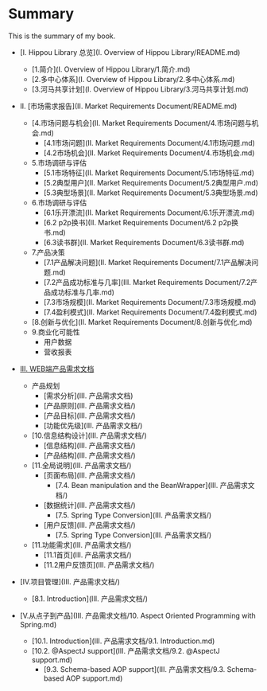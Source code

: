 # Summary

This is the summary of my book.

* [I. Hippou Library 总览](I. Overview of Hippou Library/README.md)
	* [1.简介](I. Overview of Hippou Library/1.简介.md)
	* [2.多中心体系](I. Overview of Hippou Library/2.多中心体系.md)
	* [3.河马共享计划](I. Overview of Hippou Library/3.河马共享计划.md)
* II. [市场需求报告](II. Market Requirements Document/README.md)
	* [4.市场问题与机会](II. Market Requirements Document/4.市场问题与机会.md)
		* [4.1市场问题](II. Market Requirements Document/4.1市场问题.md)
		* [4.2市场机会](II. Market Requirements Document/4.市场机会.md)
	* 5.市场调研与评估
		* [5.1市场特征](II. Market Requirements Document/5.1市场特征.md)
		* [5.2典型用户](II. Market Requirements Document/5.2典型用户.md)
		* [5.3典型场景](II. Market Requirements Document/5.3典型场景.md)
	* 6.市场调研与评估
		* [6.1乐开漂流](II. Market Requirements Document/6.1乐开漂流.md)
		* [6.2 p2p换书](II. Market Requirements Document/6.2 p2p换书.md)
		* [6.3读书群](II. Market Requirements Document/6.3读书群.md)
	* 7.产品决策
		* [7.1产品解决问题](II. Market Requirements Document/7.1产品解决问题.md)
		* [7.2产品成功标准与几率](III. Market Requirements Document/7.2产品成功标准与几率.md)
		* [7.3市场规模](II. Market Requirements Document/7.3市场规模.md)
		* [7.4盈利模式](II. Market Requirements Document/7.4盈利模式.md)
	* [8.创新与优化](II. Market Requirements Document/8.创新与优化.md)
	* 9.商业化可能性
		* 用户数据
		* 营收报表 
* [III. WEB端产品需求文档](版本信息.md)
	* 产品规划
		* [需求分析](III. 产品需求文档)
		* [产品原则](III. 产品需求文档/)
		* [产品目标](III. 产品需求文档/)
		* [功能优先级](III. 产品需求文档/)
	* [10.信息结构设计](III. 产品需求文档/)
		* [信息结构](III. 产品需求文档/)
		* [产品结构](III. 产品需求文档/)
	* [11.全局说明](III. 产品需求文档/)
		* [页面布局](III. 产品需求文档/)
			* [7.4. Bean manipulation and the BeanWrapper](III. 产品需求文档/)
		* [数据统计](III. 产品需求文档/)
			* [7.5. Spring Type Conversion](III. 产品需求文档/)
		* [用户反馈](III. 产品需求文档/)
			* [7.5. Spring Type Conversion](III. 产品需求文档/)
	* [11.功能需求](III. 产品需求文档/)
		* [11.1首页](III. 产品需求文档/)
		* [11.2用户反馈页](III. 产品需求文档/)
* [IV.项目管理](III. 产品需求文档/)
	* [8.1. Introduction](III. 产品需求文档/)

* [V.从点子到产品](III. 产品需求文档/10. Aspect Oriented Programming with Spring.md)
	* [10.1. Introduction](III. 产品需求文档/9.1. Introduction.md)
	* [10.2. @AspectJ support](III. 产品需求文档/9.2. @AspectJ support.md)
		* [9.3. Schema-based AOP support](III. 产品需求文档/9.3. Schema-based AOP support.md)

